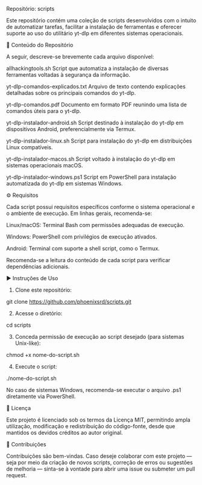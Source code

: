 Repositório: scripts

Este repositório contém uma coleção de scripts desenvolvidos com o intuito de automatizar tarefas, facilitar a instalação de ferramentas e oferecer suporte ao uso do utilitário yt-dlp em diferentes sistemas operacionais.

📂 Conteúdo do Repositório

A seguir, descreve-se brevemente cada arquivo disponível:

allhackingtools.sh
Script que automatiza a instalação de diversas ferramentas voltadas à segurança da informação.

yt-dlp-comandos-explicados.txt
Arquivo de texto contendo explicações detalhadas sobre os principais comandos do yt-dlp.

yt-dlp-comandos.pdf
Documento em formato PDF reunindo uma lista de comandos úteis para o yt-dlp.

yt-dlp-instalador-android.sh
Script destinado à instalação do yt-dlp em dispositivos Android, preferencialmente via Termux.

yt-dlp-instalador-linux.sh
Script para instalação do yt-dlp em distribuições Linux compatíveis.

yt-dlp-instalador-macos.sh
Script voltado à instalação do yt-dlp em sistemas operacionais macOS.

yt-dlp-instalador-windows.ps1
Script em PowerShell para instalação automatizada do yt-dlp em sistemas Windows.


⚙️ Requisitos

Cada script possui requisitos específicos conforme o sistema operacional e o ambiente de execução. Em linhas gerais, recomenda-se:

Linux/macOS: Terminal Bash com permissões adequadas de execução.

Windows: PowerShell com privilégios de execução ativados.

Android: Terminal com suporte a shell script, como o Termux.


Recomenda-se a leitura do conteúdo de cada script para verificar dependências adicionais.

▶️ Instruções de Uso

1. Clone este repositório:

git clone https://github.com/phoenixsrd/scripts.git


2. Acesse o diretório:

cd scripts


3. Conceda permissão de execução ao script desejado (para sistemas Unix-like):

chmod +x nome-do-script.sh


4. Execute o script:

./nome-do-script.sh

No caso de sistemas Windows, recomenda-se executar o arquivo .ps1 diretamente via PowerShell.



📜 Licença

Este projeto é licenciado sob os termos da Licença MIT, permitindo ampla utilização, modificação e redistribuição do código-fonte, desde que mantidos os devidos créditos ao autor original.

🤝 Contribuições

Contribuições são bem-vindas. Caso deseje colaborar com este projeto — seja por meio da criação de novos scripts, correção de erros ou sugestões de melhoria — sinta-se à vontade para abrir uma issue ou submeter um pull request.